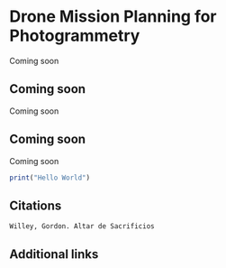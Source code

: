 # Drone Mission Planning for Photogrammetry

Coming soon

## Coming soon

Coming soon

## Coming soon

Coming soon

```R
print("Hello World")
```




## Citations


```{bibliography}
Willey, Gordon. Altar de Sacrificios
```

## Additional links
